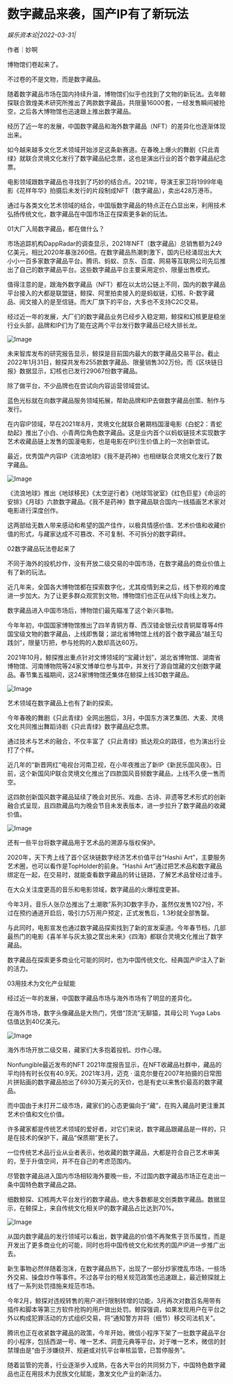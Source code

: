 # 数字藏品来袭，国产IP有了新玩法

*娱乐资本论|2022-03-31|*

作者｜妙啊

博物馆们卷起来了。

不过卷的不是文物，而是数字藏品。

随着数字藏品市场在国内持续升温，博物馆们似乎也找到了文物的新玩法。去年鲸探联合敦煌美术研究所推出了两款数字藏品，共限量16000套，一经发售瞬间被抢空，之后各大博物馆也迅速跟上推出数字藏品。

经历了近一年的发展，中国数字藏品和海外数字藏品（NFT）的差异化也逐渐体现出来。

如今越来越多文化艺术领域开始涉足这条新赛道。在春晚上爆火的舞剧《只此青绿》就联合灵境文化发行了数字藏品纪念票，这也是演出行业的首个数字藏品纪念票。

电影领域跟数字藏品也寻找到了巧妙的结合点。2021年，导演王家卫将1999年电影《花样年华》拍摄后未发行的片段制成NFT（数字藏品），卖出428万港币。

通过与各类文化艺术领域的结合，中国版数字藏品的特点正在凸显出来，利用技术弘扬传统文化，数字藏品在中国市场正在探索更多新的玩法。

01大厂入局数字藏品，都在做什么？

市场追踪机构DappRadar的调查显示，2021年NFT（数字藏品）总销售额为249亿美元，相比2020年暴涨260倍。在数字藏品热潮刺激下，国内已经涌现出大大小小一百多家数字藏品平台。腾讯、蚂蚁、京东、百度、网易等互联网公司先后推出了自己的数字藏品平台。这些数字藏品平台主要采用定价、限量出售模式。

值得注意的是，跟海外数字藏品（NFT）都在以太坊公链上不同，国内的数字藏品平台接入的大都是联盟链，鲸探、阿里拍卖接入的是蚂蚁链，幻核、R-数字藏品、阅文接入的是至信链。而大厂旗下的平台，大多也不支持C2C交易。

经过近一年的发展，大厂们的数字藏品业务已经步入稳定期，鲸探和幻核更是稳坐行业头部，品牌和IP们为了能在这两个平台发行数字藏品已经大排长龙。

![Image](https://p9.toutiaoimg.com/origin/tos-cn-i-qvj2lq49k0/481a61762dba44c1ba573f04727efcfc?from=pc)

未来智库发布的研究报告显示，鲸探是目前国内最大的数字藏品交易平台。截止2022年1月31日，鲸探共发布255款数字藏品、限量销售302万份。而《区块链日报》数据显示，幻核也已发行29067份数字藏品。

除了做平台，不少品牌也在尝试向内容运营领域尝试。

蓝色光标就在向数字藏品服务领域拓展，帮助品牌和IP去做数字藏品创策、制作与发行。

在内容IP领域，早在2021年8月，灵境文化就联合暑期档国漫电影《白蛇2：青蛇劫起》推出了小白、小青两位角色数字藏品。这是业内首个以蚂蚁链技术实现数字艺术收藏品链上发售的国漫电影，也是电影在IP衍生价值上的一次创新尝试。

最近，优秀国产内容IP《流浪地球》《我不是药神》也相继联合灵境文化发行了数字藏品。

![Image](https://p9.toutiaoimg.com/origin/tos-cn-i-qvj2lq49k0/b73228e901044d899aec5430832a6d95?from=pc)

《流浪地球》推出《地球移民》《太空逆行者》《地球驾驶室》《红色巨星》《命运的安排》《月球》六款数字藏品。《我不是药神》数字藏品联合国内一线插画艺术家对电影进行深度创作。

这两部给无数人带来感动和希望的国产佳作，以极具情感价值、艺术价值和收藏价值的形式，与藏家达成不可篡改、不可复制、不可拆分的数字羁绊。

02数字藏品玩法卷起来了

不同于海外的投机炒作，没有开放二级交易的中国市场，在数字藏品的商业价值上有了新的玩法。

近几年来，全国各大博物馆都在探索数字化，尤其疫情到来之后，线下参观的难度进一步加大。为了让更多群众观赏到文物，博物馆们也正在从线下向线上发力。

数字藏品进入中国市场后，博物馆们最先瞄准了这个新兴事物。

今年年初，中国国家博物馆推出了四羊青铜方尊、西汉错金银云纹青铜犀尊等4件国宝级文物的数字藏品，上线即售罄；湖北省博物馆上线的首个数字藏品“越王勾践剑”，限量1万把，参与抢购的人数却高达60万。

2021年10月，鲸探推出重点针对文博领域的“宝藏计划”，湖北省博物馆、湖南省博物馆、河南博物院等24家文博单位参与其中，并发行了源自馆藏的文创数字藏品。春节集五福期间，这24家博物馆还集体在鲸探上线3D数字藏品。

![Image](https://p9.toutiaoimg.com/origin/tos-cn-i-qvj2lq49k0/72ba876ec31449cfb29fbb7af5bcacfe?from=pc)

艺术领域在数字藏品上也有了新的探索。

今年春晚的舞剧《只此青绿》全网出圈后，3月，中国东方演艺集团、大麦、灵境文化共同推出舞蹈诗剧《只此青绿》数字藏品纪念票。

通过技术与艺术的融合，不仅丰富了《只此青绿》抵达观众的路径，也为演出行业打了个样。

近几年的“新晋网红”电视台河南卫视，在小年夜推出了新IP《新民乐国风夜》。日前，这个新国风IP联合灵境文化推出了四款国风音频数字藏品，上线不久便一售而空。

这四款创新国风数字藏品延续了晚会对民乐、戏曲、古诗、非遗等艺术形式的创新融合式呈现，且四款藏品均为晚会节目未发表版本，进一步拉升了数字藏品的收藏价值。

![Image](https://p9.toutiaoimg.com/origin/tos-cn-i-qvj2lq49k0/50548412d8ac418db27c30abaad16c0f?from=pc)

还有一些平台将数字藏品用于艺术品的溯源与版权保护。

2020年，天下秀上线了首个区块链数字经济艺术价值平台“Hashii Art”，主要服务艺术圈，也可以看作是TopHolder的前身。“Hashii Art”通过把艺术品和数字藏品绑定在一起，在交易时，就能查看数字藏品的转让链路，了解艺术品曾经过谁手。

在大众关注度更高的音乐和电影领域，数字藏品的火爆程度更甚。

今年3月，音乐人张尕怂推出了土潮歌”系列3D数字手办，虽然仅发售1027份，不过在预约通道开启后，吸引力5万用户预定，正式发售后，1.3秒就全部售罄。

与此同时，电影宣发也通过数字藏品探索找到了新的宣发渠道。今年春节档，几部最热门的电影《喜羊羊与灰太狼之筐出未来》《四海》都联合灵境文化推出了数字藏品。

数字藏品在探索更多商业化可能的同时，也为中国传统文化、经典国产IP注入了新的活力。

03用技术为文化产业赋能

经过近一年的发展，中国数字藏品市场与海外市场有了明显的差异化。

在海外市场，数字头像藏品是大热门，凭借“顶流”无聊猿，其母公司 Yuga Labs 估值达到40亿美元。

![Image](https://p9.toutiaoimg.com/origin/tos-cn-i-qvj2lq49k0/7ddf7e75fd8c417aa54a4b7f11f8fad3?from=pc)

海外市场开放二级交易，藏家们大多抱着投机、炒作心理。

Nonfungible最近发布的NFT 2021年度报告显示，在NFT收藏品社群中，藏品的平均持有时长仅有40.9天。2021年3月，迈克 · 温克尔曼在2007年拍摄的日常图片拼贴画的数字藏品拍出了6930万美元的天价，也是有史以来售价最高的数字藏品。

而中国由于未打开二级市场，藏家们的心态更偏向于“藏”，在购入藏品时更注重其艺术价值和文化价值。

许多藏家都是传统艺术领域的爱好者，对它们来说，数字藏品跟藏品是一样的，只是在技术的保护下，藏品“保质期”更长了。

一位传统艺术品行业从业者表示，他收藏的数字藏品，大都是符合自己艺术审美的，至于升值空间，并不在自己的考虑范围内。

尽管数字藏品进入国内市场相较海外要晚一些，不过国内数字藏品市场正在走出一条中国特色数字藏品之路。

细数鲸探、幻核两大平台发行的数字藏品，绝大多数都是文创类数字藏品。数据显示，在鲸探上，来自传统文化相关IP的数字藏品占比达到70%。

![Image](https://p9.toutiaoimg.com/origin/tos-cn-i-qvj2lq49k0/a7432eb8e3de487b8a4b5166b5963bba?from=pc)

从国内数字藏品的发行领域可以看出，数字藏品的价值不再聚焦于货币属性，而是开发出了更多商业化的可能，同时也将中国传统文化和优秀的国产IP进一步推广出去。

新生事物必然伴随着泡沫，在数字藏品热下，出现了一部分炒家搅乱市场，一些场外交易、操盘炒作等事件。不过各平台的相关规范政策也迅速跟上，最近鲸探就上线了一系列处罚措施来规范市场。

今年2月，鲸探对违规转售的用户进行限制转增的功能，3月再次对数百名用带有插件和脚本等第三方软件抢购的用户做出处罚。鲸探强调，如果发现用户在平台之外以构成犯罪活动的方式组织交易，将“通知警方并将（细节）移交司法机关”。

腾讯也正在收紧数字藏品的政策，今年开始，微信小程序下架了一批数字藏品平台的小程序，包括西湖一号、唯一艺术、洞壹元典等平台。对于唯一艺术，微信的封禁理由是“由于涉嫌绕开、规避或对抗平台审核监管，已暂停服务”。

随着监管的完善，行业逐渐步入成熟，在各大平台的共同努力下，中国特色数字藏品也正在用技术为民族文化赋能，激发文化产业的新活力。

